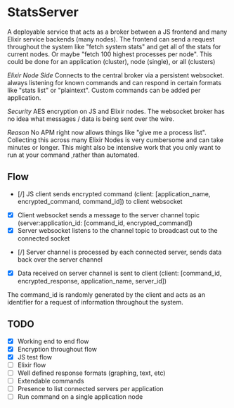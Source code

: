 # StatsServer

A deployable service that acts as a broker between a JS frontend and many Elixir service backends (many nodes). The frontend can send a request throughout the system like "fetch system stats" and get all of the stats for current nodes. Or maybe "fetch 100 highest processes per node". This could be done for an application (cluster), node (single), or all (clusters)

*Elixir Node Side*
Connects to the central broker via a persistent websocket. always listening for known commands and can respond in certain formats like "stats list" or "plaintext". Custom commands can be added per application.

*Security*
AES encryption on JS and Elixir nodes. The websocket broker has no idea what messages / data is being sent over the wire.

*Reason*
No APM right now allows things like "give me a process list". Collecting this across many Elixir Nodes is very cumbersome and can take minutes or longer. This might also be intensive work that you only want to run at your command ,rather than automated.

## Flow

- [/] JS client sends encrypted command (client: [application_name, encrypted_command, command_id]) to client websocket
- [x] Client websocket sends a message to the server channel topic (server:application_id: [command_id, encrypted_command])
- [x] Server websocket listens to the channel topic to broadcast out to the connected socket
- [/] Server channel is processed by each connected server, sends data back over the server channel
- [x] Data received on server channel is sent to client (client: [command_id, encrypted_response, application_name, server_id])

The command_id is randomly generated by the client and acts as an identifier for a request of information throughout the system.

## TODO

- [x] Working end to end flow
- [x] Encryption throughout flow
- [x] JS test flow
- [ ] Elixir flow
- [ ] Well defined response formats (graphing, text, etc)
- [ ] Extendable commands
- [ ] Presence to list connected servers per application
- [ ] Run command on a single application node
